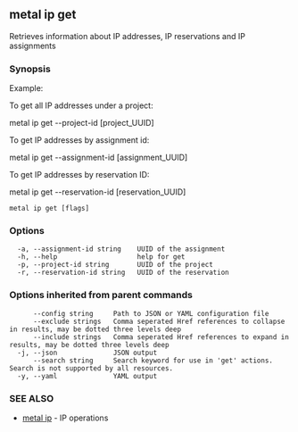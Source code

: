 ## metal ip get

Retrieves information about IP addresses, IP reservations and IP assignments

### Synopsis

Example:
	
To get all IP addresses under a project:

metal ip get --project-id [project_UUID] 

To get IP addresses by assignment id:

metal ip get --assignment-id [assignment_UUID]

To get IP addresses by reservation ID:

metal ip get --reservation-id [reservation_UUID]

	

```
metal ip get [flags]
```

### Options

```
  -a, --assignment-id string    UUID of the assignment
  -h, --help                    help for get
  -p, --project-id string       UUID of the project
  -r, --reservation-id string   UUID of the reservation
```

### Options inherited from parent commands

```
      --config string     Path to JSON or YAML configuration file
      --exclude strings   Comma seperated Href references to collapse in results, may be dotted three levels deep
      --include strings   Comma seperated Href references to expand in results, may be dotted three levels deep
  -j, --json              JSON output
      --search string     Search keyword for use in 'get' actions. Search is not supported by all resources.
  -y, --yaml              YAML output
```

### SEE ALSO

* [metal ip](metal_ip.md)	 - IP operations

